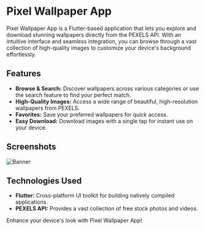 # Pixel Wallpaper App

Pixel Wallpaper App is a Flutter-based application that lets you explore and download stunning wallpapers directly from the PEXELS API. With an intuitive interface and seamless integration, you can browse through a vast collection of high-quality images to customize your device's background effortlessly.

## Features

- **Browse & Search:** Discover wallpapers across various categories or use the search feature to find your perfect match.
- **High-Quality Images:** Access a wide range of beautiful, high-resolution wallpapers from PEXELS.
- **Favorites:** Save your preferred wallpapers for quick access.
- **Easy Download:** Download images with a single tap for instant use on your device.

## Screenshots
![Banner](https://github.com/arnoldpascal/Pixel-Wallpaper-App/assets/105710017/6cb15c61-68f1-42a7-b59f-1b793d6cda53)

## Technologies Used

- **Flutter:** Cross-platform UI toolkit for building natively compiled applications.
- **PEXELS API:** Provides a vast collection of free stock photos and videos.

Enhance your device's look with Pixel Wallpaper App!
